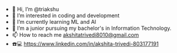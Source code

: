 - 👋 Hi, I’m @triakshu
- 👀 I’m interested in coding and development
- 🌱 I’m currently learning ML and AI
- 💞️ I’m a junior pursuing my bachelor's in Information Technology.
- 📫 How to reach me akshitatrivedi8010@gmail.com
- ☎️💻
https://www.linkedin.com/in/akshita-trivedi-803177191
<!---
triakshu/triakshu is a ✨ special ✨ repository because its `README.md` (this file) appears on your GitHub profile.
You can click the Preview link to take a look at your changes.
--->
